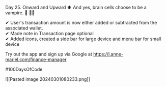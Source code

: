 Day 25. Onward and Upward ⬆ And yes, brain cells choose to be a vampire. 🧠 🧛‍♀️  
  
✔ User's transaction amount is now either added or subtracted from the associated wallet.  
✔ Made note in Transaction page optional  
✔ Added icons, created a side bar for large device and menu bar for small device  
  
Try out the app and sign up via Google at https://l.anne-mariel.com/finance-manager
  
#100DaysOfCode

![[Pasted image 20240301080233.png]]